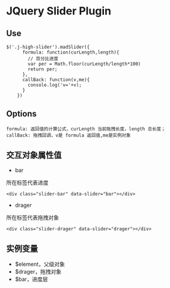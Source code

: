 # JQuery Slider Plugin

## Use
    $('.j-high-slider').madSlider({
          formula: function(curLength,length){
            // 百分比进度
            var per = Math.floor(curLength/length*100)
            return per;
          },
          callBack: function(v,me){
            console.log('v='+v);
          }
        })
## Options

    formula: 返回值的计算公式，curLength 当前拖拽长度，length 总长度；
    callBack: 拖拽回调，v是 formula 返回值,me是实例对象

## 交互对象属性值
- bar

所在标签代表进度

```
<div class="slider-bar" data-slider="bar"></div>
```
- drager

所在标签代表拖拽对象

```
<div class="slider-drager" data-slider="drager"></div>
```

## 实例变量
- $element，父级对象
- $drager，拖拽对象
- $bar，进度层